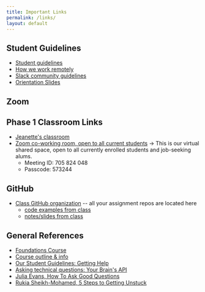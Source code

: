 ```yaml
---
title: Important Links
permalink: /links/
layout: default
---
```


## Student Guidelines

- [Student guidelines](https://github.com/momentumlearn/student-resources/blob/main/articles/student-guidelines.md)
- [How we work remotely](https://github.com/momentumlearn/student-resources/blob/master/articles/working-remotely.md)
- [Slack community guidelines](https://docs.google.com/document/d/1updvgMnO2xAAfP46oW__d3-nhv4hPodW7WvxKWX87JA/edit)
- [Orientation Slides](https://docs.google.com/presentation/d/1bjqSPpOPnSez5haZNE2mWwuTOLAMeKzJAO2ArSrAQOg/edit#slide=id.g89e35682f7_2_168)

## Zoom

## Phase 1 Classroom Links
- [Jeanette's classroom](https://us02web.zoom.us/s/85432264511?pwd=NWJ4K3hWU0pkMWlKMHhZQUpwRTJNUT09)
- [Zoom co-working room, open to all current students](https://us02web.zoom.us/j/705824048?pwd=Zk55dFpXa09jNGcvS2UramRNRkxyZz09) -> This is our virtual shared space, open to all currently enrolled students and job-seeking alums.
  - Meeting ID: 705 824 048
  - Passcode: 573244

## GitHub

- [Class GitHub organization](https://github.com/Momentum-Team-10) -- all your assignment repos are located here
  - [code examples from class](https://github.com/Momentum-Team-10/examples)
  - [notes/slides from class](https://github.com/Momentum-Team-10/notes)

## General References

- [Foundations Course](https://foundations.momentumlearn.com/)
- [Course outline & info](course-outline.md)
- [Our Student Guidelines: Getting Help](https://github.com/momentumlearn/student-resources/blob/main/articles/student-guidelines.md#getting-help)
- [Asking technical questions: Your Brain's API](https://www.youtube.com/watch?v=hY14Er6JX2s)
- [Julia Evans, How To Ask Good Questions](https://jvns.ca/blog/good-questions/)
- [Rukia Sheikh-Mohamed, 5 Steps to Getting Unstuck](https://dev.to/rukiaasm/working-smarter-5-steps-to-getting-unstuck-with-rukia-sheikh-mohamed-1932)
